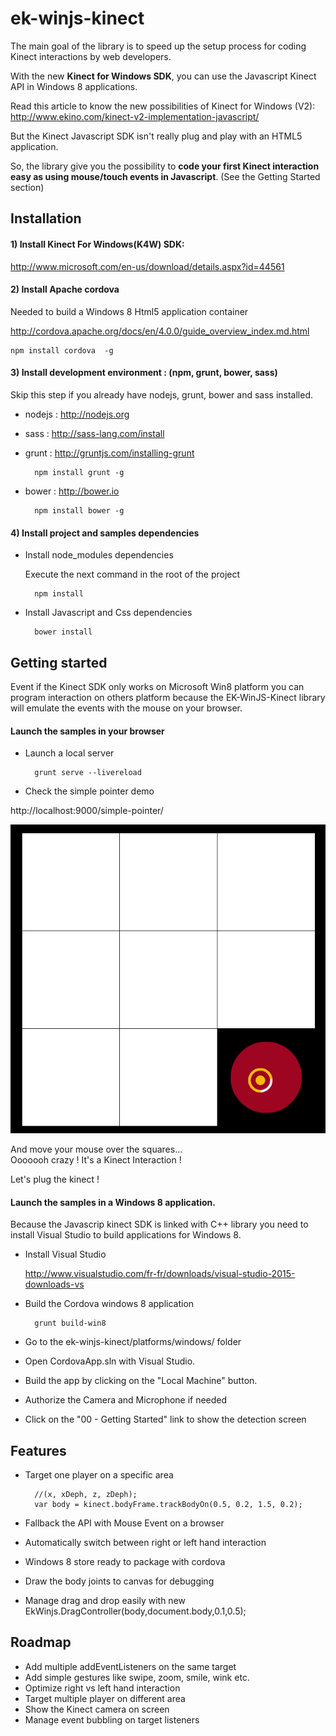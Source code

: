 # ek-winjs-kinect
The main goal of the library is to speed up the setup process
for coding Kinect interactions by web developers.

With the new **Kinect for Windows SDK**, you can use the Javascript
Kinect API in Windows 8 applications.

Read this article to know the new possibilities of Kinect for Windows (V2):
http://www.ekino.com/kinect-v2-implementation-javascript/

But the Kinect Javascript SDK isn't really plug and play with an HTML5 application.

So, the library give you the possibility to **code your first Kinect interaction easy as
using mouse/touch events in Javascript**. (See the Getting Started section)


## Installation

#### 1) Install Kinect For Windows(K4W) SDK:
http://www.microsoft.com/en-us/download/details.aspx?id=44561


#### 2) Install Apache cordova
Needed to build a Windows 8 Html5 application container

http://cordova.apache.org/docs/en/4.0.0/guide_overview_index.md.html

    npm install cordova  -g


#### 3) Install development environment : (npm, grunt, bower, sass)
Skip this step if you already have nodejs, grunt, bower and sass installed.

- nodejs : http://nodejs.org

- sass : http://sass-lang.com/install
    
- grunt :  http://gruntjs.com/installing-grunt

        npm install grunt -g

- bower : http://bower.io

        npm install bower -g


#### 4) Install project and samples dependencies
- Install node_modules dependencies

	Execute the next command in the root of the project

        npm install


- Install Javascript and Css dependencies

        bower install


## Getting started

Event if the Kinect SDK only works on Microsoft Win8 platform
you can program interaction on others platform because the EK-WinJS-Kinect library will emulate the events with the mouse on your browser.  

#### Launch the samples in your browser

- Launch a local server

		grunt serve --livereload
    
- Check the simple pointer demo

http://localhost:9000/simple-pointer/

![Image](/docs/assets/simple-pointer-demo.png?raw=true)

And move your mouse over the squares...  
Ooooooh crazy ! It's a Kinect Interaction !

Let's plug the kinect !

#### Launch the samples in a Windows 8 application.

Because the Javascrip kinect SDK is linked with
C++ library you need to install Visual Studio to build
applications for Windows 8.


- Install Visual Studio

	http://www.visualstudio.com/fr-fr/downloads/visual-studio-2015-downloads-vs

- Build the Cordova windows 8 application

		grunt build-win8


- Go to the ek-winjs-kinect/platforms/windows/ folder
- Open CordovaApp.sln with Visual Studio.
- Build the app by clicking on the "Local Machine" button.
- Authorize the Camera and Microphone if needed
- Click on the  "00 - Getting Started" link to show the detection screen



## Features
- Target one player on a specific area

        //(x, xDeph, z, zDeph);
        var body = kinect.bodyFrame.trackBodyOn(0.5, 0.2, 1.5, 0.2);

- Fallback the API with Mouse Event on a browser
- Automatically switch between right or left hand interaction
- Windows 8 store ready to package with cordova
- Draw the body joints to canvas for debugging
- Manage drag and drop easily with new EkWinjs.DragController(body,document.body,0.1,0.5);


## Roadmap
- Add multiple addEventListeners on the same target
- Add simple  gestures like swipe, zoom, smile, wink etc.
- Optimize right vs left hand interaction
- Target multiple player on different area
- Show the Kinect camera on screen
- Manage event bubbling on target listeners


